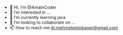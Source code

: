 - 👋 Hi, I’m @AmainCoder
- 👀 I’m interested in ...
- 🌱 I’m currently learning java
- 💞️ I’m looking to collaborate on ...
- 📫 How to reach me dr.mehmeteminbayer@gmail.com

<!---
AmainCoder/AmainCoder is a ✨ special ✨ repository because its `README.md` (this file) appears on your GitHub profile.
You can click the Preview link to take a look at your changes.
--->
